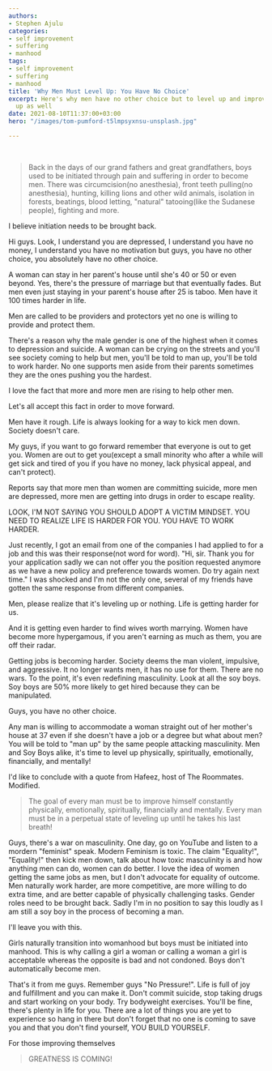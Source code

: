 ```yaml
---
authors:
- Stephen Ajulu
categories:
- self improvement
- suffering
- manhood
tags:
- self improvement
- suffering
- manhood
title: 'Why Men Must Level Up: You Have No Choice'
excerpt: Here's why men have no other choice but to level up and improve
  up as well
date: 2021-08-10T11:37:00+03:00
hero: "/images/tom-pumford-t5lmpsyxnsu-unsplash.jpg"

---
```


<br>

> Back in the days of our grand fathers and great grandfathers, boys used to be initiated through pain and suffering in order to become men. There was circumcision(no anesthesia), front teeth pulling(no anesthesia), hunting, killing lions and other wild animals, isolation in forests, beatings, blood letting, "natural" tatooing(like the Sudanese people), fighting and more.

I believe initiation needs to be brought back.

Hi guys. Look, I understand you are depressed, I understand you have no money, I understand you have no motivation but guys, you have no other choice, you absolutely have no other choice. 

A woman can stay in her parent's house until she's 40 or 50 or even beyond. Yes, there's the pressure of marriage but that eventually fades. But men even just staying in your parent's house after 25 is taboo. Men have it 100 times harder in life.

Men are called to be providers and protectors yet no one is willing to provide and protect them. 

There's a reason why the male gender is one of the highest when it comes to depression and suicide. A woman can be crying on the streets and you'll see society coming to help but men, you'll be told to man up, you'll be told to work harder. No one supports men aside from their parents sometimes they are the ones pushing you the hardest.

I love the fact that more and more men are rising to help other men.

Let's all accept this fact in order to move forward.

Men have it rough. Life is always looking for a way to kick men down. Society doesn't care.

My guys, if you want to go forward remember that everyone is out to get you. Women are out to get you(except a small minority who after a while will get sick and tired of you if you have no money, lack physical appeal, and can't protect).

Reports say that more men than women are committing suicide, more men are depressed, more men are getting into drugs in order to escape reality.

LOOK, I'M NOT SAYING YOU SHOULD ADOPT A VICTIM MINDSET. YOU NEED TO REALIZE LIFE IS HARDER FOR YOU. YOU HAVE TO WORK HARDER.

Just recently, I got an email from one of the companies I had applied to for a job and this was their response(not word for word). "Hi, sir. Thank you for your application sadly we can not offer you the position requested anymore as we have a new policy and preference towards women. Do try again next time." I was shocked and I'm not the only one, several of my friends have gotten the same response from different companies.

Men, please realize that it's leveling up or nothing. Life is getting harder for us.

And it is getting even harder to find wives worth marrying. Women have become more hypergamous, if you aren't earning as much as them, you are off their radar.

Getting jobs is becoming harder. Society deems the man violent, impulsive, and aggressive. It no longer wants men, it has no use for them. There are no wars. To the point, it's even redefining masculinity. Look at all the soy boys. Soy boys are 50% more likely to get hired because they can be manipulated.

Guys, you have no other choice.

Any man is willing to accommodate a woman straight out of her mother's house at 37 even if she doesn't have a job or a degree but what about men? You will be told to "man up" by the same people attacking masculinity. Men and Soy Boys alike, it's time to level up physically, spiritually, emotionally, financially, and mentally!

I'd like to conclude with a quote from Hafeez, host of The Roommates. Modified.

> The goal of every man must be to improve himself constantly physically, emotionally, spiritually, financially and mentally. Every man must be in a perpetual state of leveling up until he takes his last breath!

Guys, there's a war on masculinity. One day, go on YouTube and listen to a mordern "feminist" speak. Modern Feminism is toxic. The claim "Equality!", "Equality!" then kick men down, talk about how toxic masculinity is and how anything men can do, women can do better. I love the idea of women getting the same jobs as men, but I don't advocate for equality of outcome. Men naturally work harder, are more competitive, are more willing to do extra time, and are better capable of physically challenging tasks. Gender roles need to be brought back. Sadly I'm in no position to say this loudly as I am still a soy boy in the process of becoming a man.

I'll leave you with this.

Girls naturally transition into womanhood but boys must be initiated into manhood. This is why calling a girl a woman or calling a woman a girl is acceptable whereas the opposite is bad and not condoned. Boys don't automatically become men. 

That's it from me guys. Remember guys "No Pressure!". Life is full of joy and fulfillment and you can make it. Don't commit suicide, stop taking drugs and start working on your body. Try bodyweight exercises. You'll be fine, there's plenty in life for you. There are a lot of things you are yet to experience so hang in there but don't forget that no one is coming to save you and that you don't find yourself, YOU BUILD YOURSELF.

For those improving themselves

> GREATNESS IS COMING!
